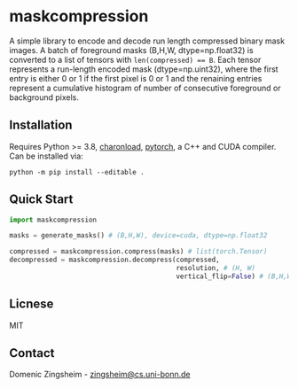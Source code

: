 # maskcompression

A simple library to encode and decode run length compressed binary mask images.
A batch of foreground masks (B,H,W, dtype=np.float32) is converted to a list of tensors with `len(compressed) == B`. Each tensor represents a run-length encoded mask (dtype=np.uint32), where the first entry is either 0 or 1 if the first pixel is 0 or 1 and the renaining entries represent a cumulative histogram of number of consecutive foreground or background pixels.

## Installation

Requires Python >= 3.8, [charonload](https://github.com/vc-bonn/charonload), [pytorch](https://pytorch.org), a C++ and CUDA compiler. Can be installed via:

```
python -m pip install --editable .
```

## Quick Start

```python
import maskcompression

masks = generate_masks() # (B,H,W), device=cuda, dtype=np.float32

compressed = maskcompression.compress(masks) # list(torch.Tensor)
decompressed = maskcompression.decompress(compressed, 
                                          resolution, # (H, W)
                                          vertical_flip=False) # (B,H,W), device=cuda, dtype=uint8, foreground=1
```

## Licnese

MIT

## Contact

Domenic Zingsheim - zingsheim@cs.uni-bonn.de